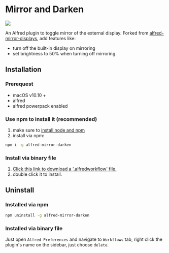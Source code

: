 # Mirror and Darken

![](https://i.imgur.com/viYM9X4.png)

An Alfred plugin to toggle mirror of the external display. Forked from [alfred-mirror-displays](https://github.com/importre/alfred-mirror-displays), add features like:

- turn off the built-in display on mirroring
- set brightness to 50% when turning off mirroring.

## Installation

### Prerequest

- macOS v10.10 +
- alfred
- alfred powerpack enabled

### Use npm to install it (recommended)

1. make sure to [install node and npm](https://nodejs.org/en/)
2. install via npm:
```sh
npm i -g alfred-mirror-darken
```

### Install via binary file

1. [Click this link to download a '.alfredworkflow' file.](https://github.com/IOriens/alfred-mirror-and-darken/releases)
2. double click it to install.

## Uninstall

### Installed via npm

```sh
npm uninstall -g alfred-mirror-darken
```

### Installed via binary file

Just open `Alfred Preferences` and navigate to `Workflows` tab, right click the plugin's name on the sidebar, just choose `delete`.